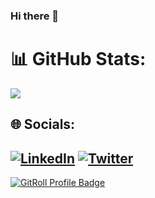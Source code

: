 ### Hi there 👋

# 📊 GitHub Stats:
![](https://github-readme-stats.vercel.app/api?username=shawal-mbalire&theme=dark&hide_border=false&include_all_commits=true&count_private=true)<br/>


## 🌐 Socials:
[![LinkedIn](https://img.shields.io/badge/LinkedIn-%230077B5.svg?logo=linkedin&logoColor=white)](https://linkedin.com/in/mbalireshawal) [![Twitter](https://img.shields.io/badge/Twitter-%231DA1F2.svg?logo=Twitter&logoColor=white)](https://twitter.com/shawalmbalire) 
---
<!-- [![](https://visitcount.itsvg.in/api?id=alexays&icon=0&color=0)](https://visitcount.itsvg.in) -->


<a href="https://gitroll.io/profile/uS8QJi4Gf8EMmjswNGooPbck4apZ2" target="_blank"><img src="https://gitroll.io/api/badges/profiles/v1/uS8QJi4Gf8EMmjswNGooPbck4apZ2" alt="GitRoll Profile Badge"/></a>

<!--
**shawal-mbalire/shawal-mbalire** is a ✨ _special_ ✨ repository because its `README.md` (this file) appears on your GitHub profile.

Here are some ideas to get you started:

- 🔭 I’m currently working on ...
- 🌱 I’m currently learning ...
- 👯 I’m looking to collaborate on ...
- 🤔 I’m looking for help with ...
- 💬 Ask me about ...
- 📫 How to reach me: ...
- 😄 Pronouns: ...
- ⚡ Fun fact: ...
-->
